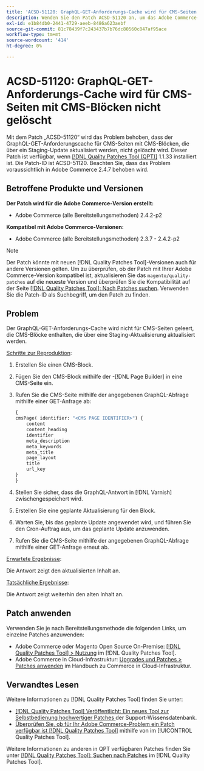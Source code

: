 ```yaml
---
title: 'ACSD-51120: GraphQL-GET-Anforderungs-Cache wird für CMS-Seiten mit CMS-Blöcken nicht gelöscht'
description: Wenden Sie den Patch ACSD-51120 an, um das Adobe Commerce-Problem zu beheben, bei dem der GraphQL-GET-Anforderungs-Cache für CMS-Seiten, die CMS-Blöcke enthalten, nicht gelöscht wird.
exl-id: e1b84db0-2441-4729-aeeb-8486a623aebf
source-git-commit: 81c78439f7c243437b7b76dc80560c847af95ace
workflow-type: tm+mt
source-wordcount: '414'
ht-degree: 0%

---
```


# ACSD-51120: GraphQL-GET-Anforderungs-Cache wird für CMS-Seiten mit CMS-Blöcken nicht gelöscht

Mit dem Patch „ACSD-51120“ wird das Problem behoben, dass der GraphQL-GET-Anforderungscache für CMS-Seiten mit CMS-Blöcken, die über ein Staging-Update aktualisiert werden, nicht gelöscht wird. Dieser Patch ist verfügbar, wenn [[!DNL Quality Patches Tool (QPT)]](https://experienceleague.adobe.com/en/docs/commerce-knowledge-base/kb/announcements/commerce-announcements/magento-quality-patches-released-new-tool-to-self-serve-quality-patches) 1.1.33 installiert ist. Die Patch-ID ist ACSD-51120. Beachten Sie, dass das Problem voraussichtlich in Adobe Commerce 2.4.7 behoben wird.

## Betroffene Produkte und Versionen

**Der Patch wird für die Adobe Commerce-Version erstellt:**

* Adobe Commerce (alle Bereitstellungsmethoden) 2.4.2-p2

**Kompatibel mit Adobe Commerce-Versionen:**

* Adobe Commerce (alle Bereitstellungsmethoden) 2.3.7 - 2.4.2-p2

>[!NOTE]
>
>Der Patch könnte mit neuen [!DNL Quality Patches Tool]-Versionen auch für andere Versionen gelten. Um zu überprüfen, ob der Patch mit Ihrer Adobe Commerce-Version kompatibel ist, aktualisieren Sie das `magento/quality-patches` auf die neueste Version und überprüfen Sie die Kompatibilität auf der Seite [[!DNL Quality Patches Tool]: Nach Patches suchen](https://experienceleague.adobe.com/tools/commerce-quality-patches/index.html). Verwenden Sie die Patch-ID als Suchbegriff, um den Patch zu finden.

## Problem

Der GraphQL-GET-Anforderungs-Cache wird nicht für CMS-Seiten geleert, die CMS-Blöcke enthalten, die über eine Staging-Aktualisierung aktualisiert werden.

<u>Schritte zur Reproduktion</u>:

1. Erstellen Sie einen CMS-Block.
1. Fügen Sie den CMS-Block mithilfe der -[!DNL Page Builder] in eine CMS-Seite ein.
1. Rufen Sie die CMS-Seite mithilfe der angegebenen GraphQL-Abfrage mithilfe einer GET-Anfrage ab:

   ```GraphQL
   {
   cmsPage( identifier: "<CMS PAGE IDENTIFIER>") {
       content
       content_heading
       identifier
       meta_description
       meta_keywords
       meta_title
       page_layout
       title
       url_key
   }
   }
   ```

1. Stellen Sie sicher, dass die GraphQL-Antwort in [!DNL Varnish] zwischengespeichert wird.
1. Erstellen Sie eine geplante Aktualisierung für den Block.
1. Warten Sie, bis das geplante Update angewendet wird, und führen Sie den Cron-Auftrag aus, um das geplante Update anzuwenden.
1. Rufen Sie die CMS-Seite mithilfe der angegebenen GraphQL-Abfrage mithilfe einer GET-Anfrage erneut ab.

<u>Erwartete Ergebnisse</u>:

Die Antwort zeigt den aktualisierten Inhalt an.

<u>Tatsächliche Ergebnisse</u>:

Die Antwort zeigt weiterhin den alten Inhalt an.

## Patch anwenden

Verwenden Sie je nach Bereitstellungsmethode die folgenden Links, um einzelne Patches anzuwenden:

* Adobe Commerce oder Magento Open Source On-Premise: [[!DNL Quality Patches Tool] > Nutzung](/help/tools/quality-patches-tool/usage.md) im [!DNL Quality Patches Tool].
* Adobe Commerce in Cloud-Infrastruktur: [Upgrades und Patches > Patches anwenden](https://experienceleague.adobe.com/docs/commerce-cloud-service/user-guide/develop/upgrade/apply-patches.html) im Handbuch zu Commerce in Cloud-Infrastruktur.


## Verwandtes Lesen

Weitere Informationen zu [!DNL Quality Patches Tool] finden Sie unter:

* [[!DNL Quality Patches Tool] Veröffentlicht: Ein neues Tool zur Selbstbedienung hochwertiger Patches ](https://experienceleague.adobe.com/en/docs/commerce-knowledge-base/kb/announcements/commerce-announcements/magento-quality-patches-released-new-tool-to-self-serve-quality-patches) der Support-Wissensdatenbank.
* [Überprüfen Sie, ob für Ihr Adobe Commerce-Problem ein Patch verfügbar ist [!DNL Quality Patches Tool]](/help/tools/quality-patches-tool/patches-available-in-qpt/check-patch-for-magento-issue-with-magento-quality-patches.md) mithilfe von im [!UICONTROL Quality Patches Tool].


Weitere Informationen zu anderen in QPT verfügbaren Patches finden Sie unter [[!DNL Quality Patches Tool]: Suchen nach Patches](https://experienceleague.adobe.com/tools/commerce-quality-patches/index.html) im [!DNL Quality Patches Tool].
